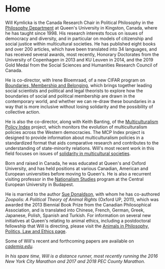 # Home

Will Kymlicka is the Canada Research Chair in Political Philosophy in the [Philosophy Department](http://www.queensu.ca/philosophy) at Queen's University in Kingston, Canada, where he has taught since 1998\. His research interests focus on issues of democracy and diversity, and in particular on models of citizenship and social justice within multicultural societies. He has published eight books and over 200 articles, which have been translated into 34 languages, and has received several awards, most recently, Honorary Doctorates from the University of Copenhagen in 2013 and KU Leuven in 2014, and the 2019 Gold Medal from the Social Sciences and Humanities Research Council of Canada.

He is co-director, with Irene Bloemraad, of a new CIFAR program on [Boundaries, Membership and Belonging](https://www.cifar.ca/research/programs/boundaries-membership-belonging), which brings together leading social scientists and political and legal theorists to explore how the boundaries of social and political membership are drawn in the contemporary world, and whether we can re-draw these boundaries in a way that is more inclusive without losing solidarity and the possibility of collective action.

He is also the co-director, along with Keith Banting, of the [Multiculturalism Policy Index](http://www.queensu.ca/mcp) project, which monitors the evolution of multiculturalism policies across the Western democracies. The MCP Index project is designed to provide information about multiculturalism policies in a standardized format that aids comparative research and contributes to the understanding of state-minority relations. Will's most recent work in this field focuses on issues of [solidarity in multicultural societies](https://comparativemigrationstudies.springeropen.com/articles/10.1186/s40878-015-0017-4/).

Born and raised in Canada, he was educated at Queen's and Oxford University, and has held positions at various Canadian, American and European universities before moving to Queen's. He is also a recurrent visiting professor in the [Nationalism Studies](http://web.ceu.hu/nation/) program at the Central European University in Budapest.

He is married to the author [Sue Donaldson](http://www.writersunion.ca/member/sue-donaldson), with whom he has co-authored _Zoopolis: A Political Theory of Animal Rights_ (Oxford UP, 2011), which was awarded the 2013 Biennial Book Prize from the Canadian Philosophical Association, and is translated into Chinese, French, German, Greek, Japanese, Polish, Spanish and Turkish. For information on several new initiatives at Queen's relating to animal ethics, including a postdoctoral fellowship that Will is directing, please visit the [Animals in Philosophy, Politics, Law and Ethics page](http://animalpolitics.queensu.ca).

Some of Will's recent and forthcoming papers are available on [<i class="ai ai-academia" />cademia.edu](http://queensu.academia.edu/WillKymlicka/).

In his spare time, Will is a distance runner, most recently running the 2016 New York City Marathon and 2017 and 2018 PEC County Marathon.
